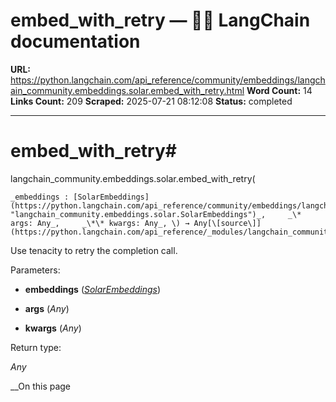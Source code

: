 # embed_with_retry — 🦜🔗 LangChain  documentation

**URL:** https://python.langchain.com/api_reference/community/embeddings/langchain_community.embeddings.solar.embed_with_retry.html
**Word Count:** 14
**Links Count:** 209
**Scraped:** 2025-07-21 08:12:08
**Status:** completed

---

# embed\_with\_retry\#

langchain\_community.embeddings.solar.embed\_with\_retry\(

    _embeddings : [SolarEmbeddings](https://python.langchain.com/api_reference/community/embeddings/langchain_community.embeddings.solar.SolarEmbeddings.html#langchain_community.embeddings.solar.SolarEmbeddings "langchain_community.embeddings.solar.SolarEmbeddings")_,     _\* args: Any_,     _\*\* kwargs: Any_, \) → Any[\[source\]](https://python.langchain.com/api_reference/_modules/langchain_community/embeddings/solar.html#embed_with_retry)\#     

Use tenacity to retry the completion call.

Parameters:     

  * **embeddings** \([_SolarEmbeddings_](https://python.langchain.com/api_reference/community/embeddings/langchain_community.embeddings.solar.SolarEmbeddings.html#langchain_community.embeddings.solar.SolarEmbeddings "langchain_community.embeddings.solar.SolarEmbeddings")\)

  * **args** \(_Any_\)

  * **kwargs** \(_Any_\)

Return type:     

_Any_

__On this page